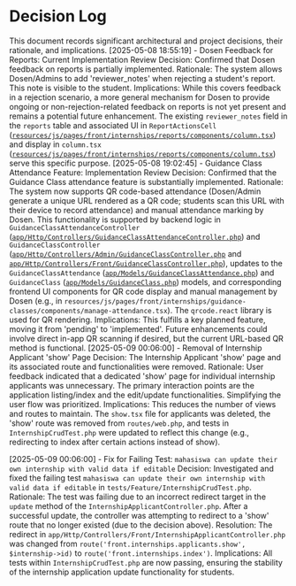 # Decision Log

This document records significant architectural and project decisions, their rationale, and implications.
[2025-05-08 18:55:19] - Dosen Feedback for Reports: Current Implementation Review
Decision: Confirmed that Dosen feedback on reports is partially implemented.
Rationale: The system allows Dosen/Admins to add 'reviewer_notes' when rejecting a student's report. This note is visible to the student.
Implications: While this covers feedback in a rejection scenario, a more general mechanism for Dosen to provide ongoing or non-rejection-related feedback on reports is not yet present and remains a potential future enhancement. The existing `reviewer_notes` field in the `reports` table and associated UI in `ReportActionsCell` ([`resources/js/pages/front/internships/reports/components/column.tsx`](resources/js/pages/front/internships/reports/components/column.tsx:109-143)) and display in `column.tsx` ([`resources/js/pages/front/internships/reports/components/column.tsx`](resources/js/pages/front/internships/reports/components/column.tsx:270-272)) serve this specific purpose.
[2025-05-08 19:02:45] - Guidance Class Attendance Feature: Implementation Review
Decision: Confirmed that the Guidance Class attendance feature is substantially implemented.
Rationale: The system now supports QR code-based attendance (Dosen/Admin generate a unique URL rendered as a QR code; students scan this URL with their device to record attendance) and manual attendance marking by Dosen. This functionality is supported by backend logic in `GuidanceClassAttendanceController` ([`app/Http/Controllers/GuidanceClassAttendanceController.php`](app/Http/Controllers/GuidanceClassAttendanceController.php:1)) and `GuidanceClassController` ([`app/Http/Controllers/Admin/GuidanceClassController.php`](app/Http/Controllers/Admin/GuidanceClassController.php:1) and [`app/Http/Controllers/Front/GuidanceClassController.php`](app/Http/Controllers/Front/GuidanceClassController.php:1)), updates to the `GuidanceClassAttendance` ([`app/Models/GuidanceClassAttendance.php`](app/Models/GuidanceClassAttendance.php:1)) and `GuidanceClass` ([`app/Models/GuidanceClass.php`](app/Models/GuidanceClass.php:1)) models, and corresponding frontend UI components for QR code display and manual management by Dosen (e.g., in `resources/js/pages/front/internships/guidance-classes/components/manage-attendance.tsx`). The `qrcode.react` library is used for QR rendering.
Implications: This fulfills a key planned feature, moving it from 'pending' to 'implemented'. Future enhancements could involve direct in-app QR scanning if desired, but the current URL-based QR method is functional.
[2025-05-09 00:06:00] - Removal of Internship Applicant 'show' Page
Decision: The Internship Applicant 'show' page and its associated route and functionalities were removed.
Rationale: User feedback indicated that a dedicated 'show' page for individual internship applicants was unnecessary. The primary interaction points are the application listing/index and the edit/update functionalities. Simplifying the user flow was prioritized.
Implications: This reduces the number of views and routes to maintain. The `show.tsx` file for applicants was deleted, the 'show' route was removed from `routes/web.php`, and tests in `InternshipCrudTest.php` were updated to reflect this change (e.g., redirecting to index after certain actions instead of show).

[2025-05-09 00:06:00] - Fix for Failing Test: `mahasiswa can update their own internship with valid data if editable`
Decision: Investigated and fixed the failing test `mahasiswa can update their own internship with valid data if editable` in `tests/Feature/InternshipCrudTest.php`.
Rationale: The test was failing due to an incorrect redirect target in the `update` method of the `InternshipApplicantController.php`. After a successful update, the controller was attempting to redirect to a 'show' route that no longer existed (due to the decision above).
Resolution: The redirect in `app/Http/Controllers/Front/InternshipApplicantController.php` was changed from `route('front.internships.applicants.show', $internship->id)` to `route('front.internships.index')`.
Implications: All tests within `InternshipCrudTest.php` are now passing, ensuring the stability of the internship application update functionality for students.